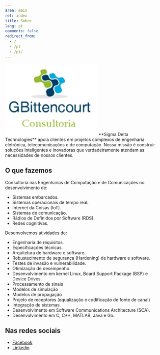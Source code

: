 ```yaml
---
area: main
ref: index
title: Sobre
lang: pt
comments: false
redirect_from: 
  - /
  - /pt
  - /pt/
---
```


<img src="/img/logo.jpg" style="width: 300px"  />
**Sigma Delta Technologies** apoia clientes em projetos complexos de engenharia eletrônica, telecomunicações e de computação. Nossa missão é construir soluções inteligentes e inovadoras que verdadeiramente atendam as necessidades de nossos clientes. 

## O que fazemos

Consultoria nas Engenharias de Computação e de Comunicações no desenvolvimento de:

* Sistemas embarcados.
* Sistemas operacionais de tempo real.
* Internet da Coisas (IoT).
* Sistemas de comunicação.
* Rádios de Definidos por Software (RDS).
* Redes cognitivas.

Desenvolvemos atividades de:

* Engenharia de requisitos.
* Especificações técnicas.
* Arquitetura de hardware e software.
* Robustecimento de segurança (Hardening) de hardware e software.
* Testes de invasão e vulnerabilidade.
* Otimização de desempenho.
* Desenvolvimento em kernel Linux, Board Support Package (BSP) e Device Drives.
* Processamento de sinais
* Modelos de simulação
* Modelos de propagação
* Projeto de receptores (equalização e codificação de fonte de canal)
* Integração de sistemas.
* Desenvolvimento em Software Communications Architecture (SCA).
* Desenvolvimento em C, C++, MATLAB, Java e Go.

## Nas redes sociais

* [Facebook](https://www.facebook.com/SigmaDeltaTechnologies/)
* [Linkedin](https://www.linkedin.com/company/sigmadelta/)